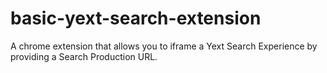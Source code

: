 # basic-yext-search-extension

A chrome extension that allows you to iframe a Yext Search Experience by providing a Search Production URL.
